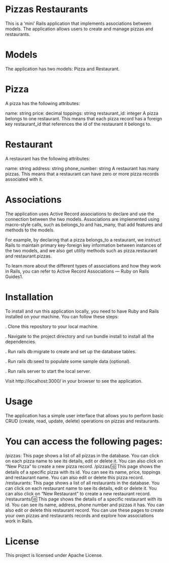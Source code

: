 # Pizzas Restaurants
This is a ‘mini’ Rails application that implements associations between models. The application allows users to create and manage pizzas and restaurants.

# Models
The application has two models: Pizza and Restaurant.

# Pizza
A pizza has the following attributes:

name: string
price: decimal
toppings: string
restaurant_id: integer
A pizza belongs to one restaurant. This means that each pizza record has a foreign key restaurant_id that references the id of the restaurant it belongs to.

# Restaurant
A restaurant has the following attributes:

name: string
address: string
phone_number: string
A restaurant has many pizzas. This means that a restaurant can have zero or more pizza records associated with it.

# Associations
The application uses Active Record associations to declare and use the connection between the two models. Associations are implemented using macro-style calls, such as belongs_to and has_many, that add features and methods to the models.

For example, by declaring that a pizza belongs_to a restaurant, we instruct Rails to maintain primary key-foreign key information between instances of the two models, and we also get utility methods such as pizza.restaurant and restaurant.pizzas.

To learn more about the different types of associations and how they work in Rails, you can refer to Active Record Associations — Ruby on Rails Guides1.

# Installation
To install and run this application locally, you need to have Ruby and Rails installed on your machine. You can follow these steps:

 . Clone this repository to your local machine.

 . Navigate to the project directory and run bundle install to install all the dependencies.

 . Run rails db:migrate to create and set up the database tables.

 . Run rails db:seed to populate some sample data (optional).

 . Run rails server to start the local server.

Visit http://localhost:3000/ in your browser to see the application.

# Usage
The application has a simple user interface that allows you to perform basic CRUD (create, read, update, delete) operations on pizzas and restaurants.

# You can access the following pages:

/pizzas: This page shows a list of all pizzas in the database. You can click on each pizza name to see its details, edit or delete it. You can also click on “New Pizza” to create a new pizza record.
/pizzas/:id: This page shows the details of a specific pizza with its id. You can see its name, price, toppings and restaurant name. You can also edit or delete this pizza record.
/restaurants: This page shows a list of all restaurants in the database. You can click on each restaurant name to see its details, edit or delete it. You can also click on “New Restaurant” to create a new restaurant record.
/restaurants/:id: This page shows the details of a specific restaurant with its id. You can see its name, address, phone number and pizzas it has. You can also edit or delete this restaurant record.
You can use these pages to create your own pizzas and restaurants records and explore how associations work in Rails.

# License
This project is licensed under Apache License.

